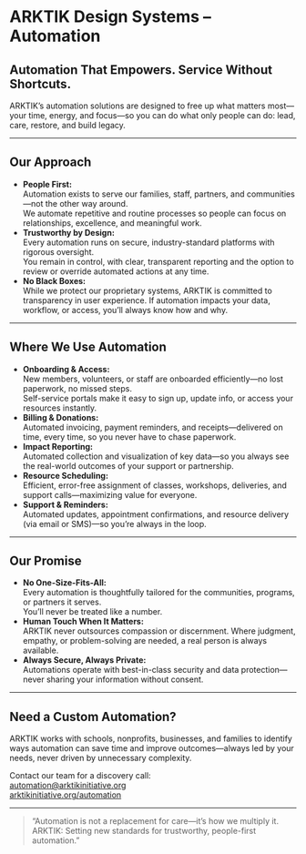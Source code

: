 # ARKTIK Design Systems – Automation

## Automation That Empowers. Service Without Shortcuts.

ARKTIK’s automation solutions are designed to free up what matters most—your time, energy, and focus—so you can do what only people can do: lead, care, restore, and build legacy.

---

## Our Approach

- **People First:**  
  Automation exists to serve our families, staff, partners, and communities—not the other way around.  
  We automate repetitive and routine processes so people can focus on relationships, excellence, and meaningful work.
- **Trustworthy by Design:**  
  Every automation runs on secure, industry-standard platforms with rigorous oversight.  
  You remain in control, with clear, transparent reporting and the option to review or override automated actions at any time.
- **No Black Boxes:**  
  While we protect our proprietary systems, ARKTIK is committed to transparency in user experience. If automation impacts your data, workflow, or access, you’ll always know how and why.

---

## Where We Use Automation

- **Onboarding & Access:**  
  New members, volunteers, or staff are onboarded efficiently—no lost paperwork, no missed steps.  
  Self-service portals make it easy to sign up, update info, or access your resources instantly.
- **Billing & Donations:**  
  Automated invoicing, payment reminders, and receipts—delivered on time, every time, so you never have to chase paperwork.
- **Impact Reporting:**  
  Automated collection and visualization of key data—so you always see the real-world outcomes of your support or partnership.
- **Resource Scheduling:**  
  Efficient, error-free assignment of classes, workshops, deliveries, and support calls—maximizing value for everyone.
- **Support & Reminders:**  
  Automated updates, appointment confirmations, and resource delivery (via email or SMS)—so you’re always in the loop.

---

## Our Promise

- **No One-Size-Fits-All:**  
  Every automation is thoughtfully tailored for the communities, programs, or partners it serves.  
  You’ll never be treated like a number.
- **Human Touch When It Matters:**  
  ARKTIK never outsources compassion or discernment. Where judgment, empathy, or problem-solving are needed, a real person is always available.
- **Always Secure, Always Private:**  
  Automations operate with best-in-class security and data protection—never sharing your information without consent.

---

## Need a Custom Automation?

ARKTIK works with schools, nonprofits, businesses, and families to identify ways automation can save time and improve outcomes—always led by your needs, never driven by unnecessary complexity.

Contact our team for a discovery call:  
automation@arktikinitiative.org  
[arktikinitiative.org/automation](https://arktikinitiative.org/automation)

---

> “Automation is not a replacement for care—it’s how we multiply it.  
> ARKTIK: Setting new standards for trustworthy, people-first automation.”

